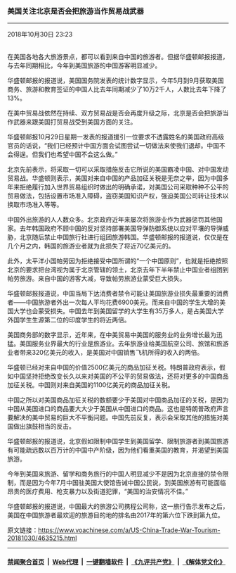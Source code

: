 ### 美国关注北京是否会把旅游当作贸易战武器
------------------------

<div class="published">
 <span class="date" title="中国时间">
  <time datetime="2018-10-30T23:23:28+08:00">
   2018年10月30日 23:23
  </time>
 </span>
</div>
<br/>
<div class="wsw">
 <p>
  在美国各地各大旅游景点，都可以看到来自中国的旅游者。但据华盛顿邮报报道，与去年同期相比，今年到美国旅游的中国游客明显减少。
 </p>
 <p>
  华盛顿邮报的报道说，美国国务院发表的统计数字显示，今年5月到9月获取美国商务、旅游和教育签证的中国人比去年同期减少了10万2千人，人数比去年下降了13%。
 </p>
 <p>
  在美中贸易战依然在持续、双方贸易战是否会再度升级之际，北京是否会把旅游当作武器来跟美国打贸易战受到美国方面的关注。
 </p>
 <p>
  华盛顿邮报10月29日星期一发表的报道援引一位要求不透露姓名的美国政府高级官员的话说，“我们已经预计中国方面会试图尝试一切做法来使我们退却。中国不会得逞。但我们也希望中国不会这么做。”
 </p>
 <p>
  北京先前表示，将采取一切可以采取措施反击它所说的美国霸凌中国、对中国发动贸易战。华盛顿则表示，美国对来自中国的产品加征关税是无奈之举，因为中国多年来拒绝履行加入世界贸易组织时做出的明确承诺，对美国公司采取种种不公平的贸易做法，包括设置市场准入障碍，盗窃美国知识产权，强迫美国公司转让技术以换取市场准入等等。
 </p>
 <p>
  中国外出旅游的人人数众多。北京政府近年来屡次将旅游业作为武器惩罚其他国家。去年韩国政府不顾中国的反对坚持部署美国导弹防御系统以应对平壤的导弹威胁，北京随后禁止中国旅行社进行组团旅游韩国。华盛顿邮报的报道说，仅仅是在几个月之内，韩国的旅游业者就为此损失了将近70亿美元的。
 </p>
 <p>
  此外，太平洋小国帕劳因为拒绝接受中国所谓的“一个中国原则”，也就是拒绝按照北京的要求把台湾视为属于北京管辖的领土，北京去年下半年禁止中国业者组团到帕劳旅游。来自中国的游客大减，导致帕劳旅游业蒙受巨大损失。
 </p>
 <p>
  华盛顿邮报报道说，中国当局下达消费者禁令可能让美国旅游业损失最重要的消费者——中国旅游者外出一次每人平均花费6900美元。而来自中国的学生大增的美国大学也会蒙受损失。中国去年到美国留学的大学生有35万多人，是占美国大学外国学生生源第二位的印度学生的将近两倍。
 </p>
 <p>
  美国商务部的数字显示，近年来，在中美贸易中美国的服务业的业务增长最为迅猛。美国服务业界最大的行业是旅游业。去年旅游业给美国航空公司、旅馆和旅游业者带来320亿美元的收入，是美国对中国销售飞机所得的收入的两倍。
 </p>
 <p>
  华盛顿已经对来自中国的价值2500亿美元的商品加征关税。特朗普政府表示，假如中国坚持拒绝改变长久以来对美国的不公平的贸易做法，还将对更多的中国商品加征关税。中国则对来自美国的1100亿美元的商品加征关税。
 </p>
 <p>
  中国之所以对美国商品加征关税的数额要少于美国对中国商品加征的关税，是因为中国从美国进口的商品要大大少于美国从中国进口的商品。这也是特朗普政府声言要解决的美中贸易的巨大不平衡问题。中国先前反复，表示会采取其他的措施对美国做出旗鼓相当的反击。
 </p>
 <p>
  华盛顿邮报的报道说，北京假如限制中国学生到美国留学、限制旅游者到美国旅游有可能疏远数以百万计的中国中产阶级，因为他们看重美国的教育，并渴望到美国旅游。
 </p>
 <p>
  今年到美国来旅游、留学和商务旅行的中国人明显减少不是因为北京直接的禁令限制，而是因为今年7月中国驻美国大使馆告诫中国公民说，到美国旅游有可能面临昂贵的医疗费用、枪支暴力以及街道犯罪，“美国的治安情况不佳。”
 </p>
 <p>
  华盛顿邮报的报道说，中国最大的旅游公司携程公司称，这一旅行告示发布之后，美国在中国旅游者最欢迎的旅游目的地的排名由2017年的第六位下跌到第九位。
 </p>
 <p>
 </p>
</div>

原文链接：https://www.voachinese.com/a/US-China-Trade-War-Tourism-20181030/4635215.html


------------------------
#### [禁闻聚合首页](https://github.com/gfw-breaker/banned-news/blob/master/README.md) &nbsp;|&nbsp; [Web代理](https://github.com/gfw-breaker/open-proxy/blob/master/README.md) &nbsp;|&nbsp;  [一键翻墙软件](https://github.com/gfw-breaker/nogfw/blob/master/README.md) &nbsp;|&nbsp; [《九评共产党》](https://github.com/gfw-breaker/9ping.md/blob/master/README.md#九评之一评共产党是什么) &nbsp;|&nbsp; [《解体党文化》](https://github.com/gfw-breaker/jtdwh.md/blob/master/README.md#绪论)